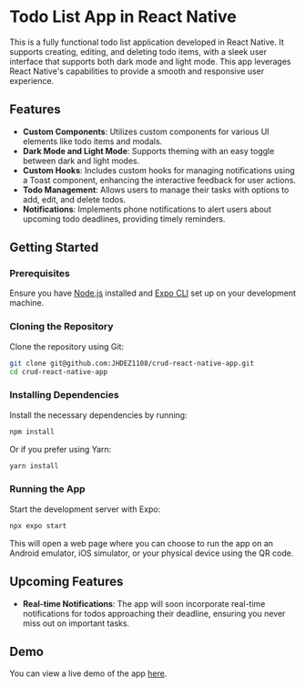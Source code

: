# Todo List App in React Native

This is a fully functional todo list application developed in React Native. It supports creating, editing, and deleting todo items, with a sleek user interface that supports both dark mode and light mode. This app leverages React Native's capabilities to provide a smooth and responsive user experience.

## Features

- **Custom Components**: Utilizes custom components for various UI elements like todo items and modals.
- **Dark Mode and Light Mode**: Supports theming with an easy toggle between dark and light modes.
- **Custom Hooks**: Includes custom hooks for managing notifications using a Toast component, enhancing the interactive feedback for user actions.
- **Todo Management**: Allows users to manage their tasks with options to add, edit, and delete todos.
- **Notifications**: Implements phone notifications to alert users about upcoming todo deadlines, providing timely reminders.

## Getting Started

### Prerequisites

Ensure you have [Node.js](https://nodejs.org/) installed and [Expo CLI](https://expo.io/) set up on your development machine. 

### Cloning the Repository

Clone the repository using Git:

```bash
git clone git@github.com:JHDEZ1108/crud-react-native-app.git
cd crud-react-native-app
```

### Installing Dependencies

Install the necessary dependencies by running:

```bash
npm install
```

Or if you prefer using Yarn:

```bash
yarn install
```

### Running the App

Start the development server with Expo:

```bash
npx expo start
```

This will open a web page where you can choose to run the app on an Android emulator, iOS simulator, or your physical device using the QR code.

## Upcoming Features

- **Real-time Notifications**: The app will soon incorporate real-time notifications for todos approaching their deadline, ensuring you never miss out on important tasks.

## Demo

You can view a live demo of the app [here](#).
